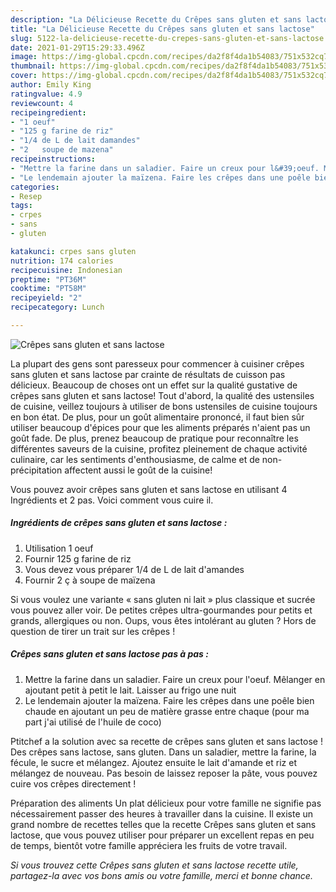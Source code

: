 ```yaml
---
description: "La Délicieuse Recette du Crêpes sans gluten et sans lactose"
title: "La Délicieuse Recette du Crêpes sans gluten et sans lactose"
slug: 5122-la-delicieuse-recette-du-crepes-sans-gluten-et-sans-lactose
date: 2021-01-29T15:29:33.496Z
image: https://img-global.cpcdn.com/recipes/da2f8f4da1b54083/751x532cq70/crepes-sans-gluten-et-sans-lactose-photo-principale-de-la-recette.jpg
thumbnail: https://img-global.cpcdn.com/recipes/da2f8f4da1b54083/751x532cq70/crepes-sans-gluten-et-sans-lactose-photo-principale-de-la-recette.jpg
cover: https://img-global.cpcdn.com/recipes/da2f8f4da1b54083/751x532cq70/crepes-sans-gluten-et-sans-lactose-photo-principale-de-la-recette.jpg
author: Emily King
ratingvalue: 4.9
reviewcount: 4
recipeingredient:
- "1 oeuf"
- "125 g farine de riz"
- "1/4 de L de lait damandes"
- "2   soupe de mazena"
recipeinstructions:
- "Mettre la farine dans un saladier. Faire un creux pour l&#39;oeuf. Mêlanger en ajoutant petit à petit le lait. Laisser au frigo une nuit"
- "Le lendemain ajouter la maïzena. Faire les crêpes dans une poêle bien chaude en ajoutant un peu de matière grasse entre chaque (pour ma part j&#39;ai utilisé de l&#39;huile de coco)"
categories:
- Resep
tags:
- crpes
- sans
- gluten

katakunci: crpes sans gluten 
nutrition: 174 calories
recipecuisine: Indonesian
preptime: "PT36M"
cooktime: "PT58M"
recipeyield: "2"
recipecategory: Lunch

---
```



![Crêpes sans gluten et sans lactose](https://img-global.cpcdn.com/recipes/da2f8f4da1b54083/751x532cq70/crepes-sans-gluten-et-sans-lactose-photo-principale-de-la-recette.jpg)

La plupart des gens sont paresseux pour commencer à cuisiner crêpes sans gluten et sans lactose par crainte de résultats de cuisson pas délicieux. Beaucoup de choses ont un effet sur la qualité gustative de crêpes sans gluten et sans lactose! Tout d'abord, la qualité des ustensiles de cuisine, veillez toujours à utiliser de bons ustensiles de cuisine toujours en bon état. De plus, pour un goût alimentaire prononcé, il faut bien sûr utiliser beaucoup d'épices pour que les aliments préparés n'aient pas un goût fade. De plus, prenez beaucoup de pratique pour reconnaître les différentes saveurs de la cuisine, profitez pleinement de chaque activité culinaire, car les sentiments d'enthousiasme, de calme et de non-précipitation affectent aussi le goût de la cuisine!

<!--inarticleads1-->

Vous pouvez avoir crêpes sans gluten et sans lactose en utilisant 4 Ingrédients et 2 pas. Voici comment vous cuire il.

##### Ingrédients de crêpes sans gluten et sans lactose :

1. Utilisation 1 oeuf
1. Fournir 125 g farine de riz
1. Vous devez vous préparer 1/4 de L de lait d&#39;amandes
1. Fournir 2 ç à soupe de maïzena


Si vous voulez une variante « sans gluten ni lait » plus classique et sucrée vous pouvez aller voir. De petites crêpes ultra-gourmandes pour petits et grands, allergiques ou non. Oups, vous êtes intolérant au gluten ? Hors de question de tirer un trait sur les crêpes ! 

<!--inarticleads2-->

##### Crêpes sans gluten et sans lactose pas à pas :

1. Mettre la farine dans un saladier. Faire un creux pour l&#39;oeuf. Mêlanger en ajoutant petit à petit le lait. Laisser au frigo une nuit
1. Le lendemain ajouter la maïzena. Faire les crêpes dans une poêle bien chaude en ajoutant un peu de matière grasse entre chaque (pour ma part j&#39;ai utilisé de l&#39;huile de coco)


Ptitchef a la solution avec sa recette de crêpes sans gluten et sans lactose ! Des crêpes sans lactose, sans gluten. Dans un saladier, mettre la farine, la fécule, le sucre et mélangez. Ajoutez ensuite le lait d&#39;amande et riz et mélangez de nouveau. Pas besoin de laissez reposer la pâte, vous pouvez cuire vos crêpes directement ! 

<!--inarticleads1-->

<p>
Préparation des aliments Un plat délicieux pour votre famille ne signifie pas nécessairement passer des heures à travailler dans la cuisine. Il existe un grand nombre de recettes telles que la recette Crêpes sans gluten et sans lactose, que vous pouvez utiliser pour préparer un excellent repas en peu de temps, bientôt votre famille appréciera les fruits de votre travail.
</p>

<p>
<i>Si vous trouvez cette Crêpes sans gluten et sans lactose recette utile, partagez-la avec vos bons amis ou votre famille, merci et bonne chance.</i>
</p>
